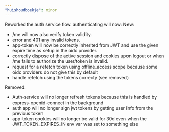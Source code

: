 ```yaml
---
"huishoudboekje": minor
---
```


Reworked the auth service flow. authenticating will now:
New:

- /me will now also verify token validity.
- error and 401 any invalid tokens.
- app-token will now be correctly inherited from JWT and use the given expire time as setup in the oidc provider.
- correctly dispose of the active session and cookies upon logout or when /me fails to authorize the user/token is invalid.
- request for a refetch token using offline_access scope because some oidc providers do not give this by default
- handle refetch using the tokens correcty (see removed)

Removed:

- Auth-service will no longer refresh tokens because this is handled by express-openid-connect in the background
- auth app will no longer sign jwt tokens by getting user info from the previous token
- app-token cookies will no longer be valid for 30d even when the JWT_TOKEN_EXPIRES_IN env var was set to something else
